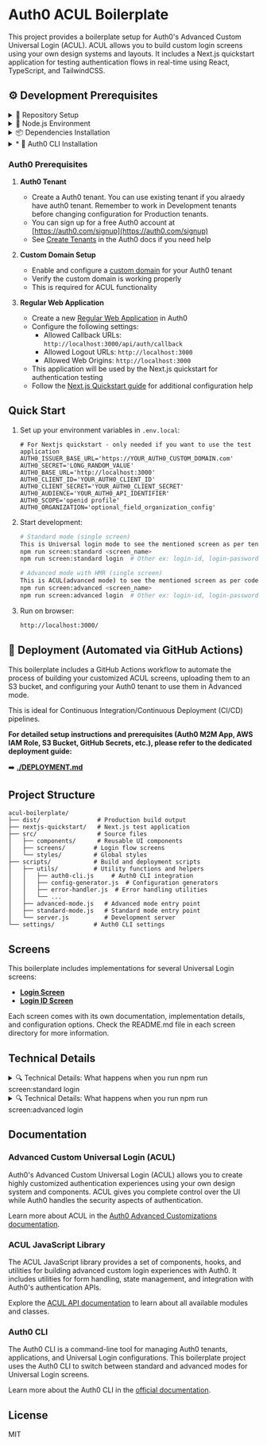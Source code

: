 # Auth0 ACUL Boilerplate

This project provides a boilerplate setup for Auth0's Advanced Custom Universal Login (ACUL). ACUL allows you to build custom login screens using your own design systems and layouts. It includes a Next.js quickstart application for testing authentication flows in real-time using React, TypeScript, and TailwindCSS.

## ⚙️ Development Prerequisites

<details>
<summary>📂 Repository Setup</summary>

- Clone the universal-login repository:
  ```bash
  git clone https://github.com/auth0/universal-login.git
  cd universal-login
  ```
</details>

<details>
<summary>🔧 Node.js Environment</summary>

- Node.js version 20 or above is required
- Check your current version: `node -v`
- We recommend using NVM (Node Version Manager) to manage Node.js versions:
  - Install NVM:
    - For macOS/Linux: `curl -o- https://raw.githubusercontent.com/nvm-sh/nvm/v0.39.7/install.sh | bash`
    - For Windows: Install [nvm-windows](https://github.com/coreybutler/nvm-windows)
  - Install and use Node.js v20:
    ```bash
    nvm install 20
    nvm use 20
    ```
</details>

<details>
<summary>📦 Dependencies Installation</summary>

- Install dependencies for both the main project and Next.js app:
  ```bash
  npm install
  cd nextjs-quickstart && npm install
  cd ..
  ```
</details>

<details>
<summary>* 🔨 Auth0 CLI Installation</summary>

- This project requires the Auth0 CLI to configure your tenant:
  - For macOS/Linux using Homebrew:
    ```bash
    brew tap auth0/auth0-cli && brew install auth0
    ```
  - For Windows using Scoop:
    ```bash
    scoop bucket add auth0 https://github.com/auth0/scoop-auth0-cli.git
    scoop install auth0
    ```
  - Or download from [Auth0 CLI GitHub repository](https://github.com/auth0/auth0-cli)
- Verify installation with:
  ```bash
  auth0 --version
  ```
- Log in to your Auth0 account:
  ```bash
  auth0 login
  ```
- **Important**: You must be logged in to the Auth0 CLI before running this project
</details>
</details>

### Auth0 Prerequisites

1. **Auth0 Tenant**
   - Create a Auth0 tenant. You can use existing tenant if you alraedy have auth0 tenant. Remember to work in Development tenants before changing configuration for Production tenants.
   - You can sign up for a free Auth0 account at [https://auth0.com/signup](https://auth0.com/signup)
   - See [Create Tenants](https://auth0.com/docs/get-started/auth0-overview/create-tenants) in the Auth0 docs if you need help

2. **Custom Domain Setup**
   - Enable and configure a [custom domain](https://auth0.com/docs/customize/custom-domains) for your Auth0 tenant
   - Verify the custom domain is working properly
   - This is required for ACUL functionality

3. **Regular Web Application**
   - Create a new [Regular Web Application](https://auth0.com/docs/get-started/auth0-overview/create-applications) in Auth0
   - Configure the following settings:
     - Allowed Callback URLs: `http://localhost:3000/api/auth/callback`
     - Allowed Logout URLs: `http://localhost:3000`
     - Allowed Web Origins: `http://localhost:3000`
   - This application will be used by the Next.js quickstart for authentication testing
   - Follow the [Next.js Quickstart guide](https://auth0.com/docs/quickstart/webapp/nextjs/01-login) for additional configuration help

## Quick Start

1. Set up your environment variables in `.env.local`:
   ```env
   # For Nextjs quickstart - only needed if you want to use the test application
   AUTH0_ISSUER_BASE_URL='https://YOUR_AUTH0_CUSTOM_DOMAIN.com'
   AUTH0_SECRET='LONG_RANDOM_VALUE'
   AUTH0_BASE_URL='http://localhost:3000'
   AUTH0_CLIENT_ID='YOUR_AUTH0_CLIENT_ID'
   AUTH0_CLIENT_SECRET='YOUR_AUTH0_CLIENT_SECRET'
   AUTH0_AUDIENCE='YOUR_AUTH0_API_IDENTIFIER'
   AUTH0_SCOPE='openid profile'
   AUTH0_ORGANIZATION='optional_field_organization_config'
   ```

2. Start development:
   ```bash
   # Standard mode (single screen) 
   This is Universal login mode to see the mentioned screen as per tenant settings.
   npm run screen:standard <screen_name>
   npm run screen:standard login  # Other ex: login-id, login-password

   # Advanced mode with HMR (single screen)
   This is ACUL(advanced mode) to see the mentioned screen as per code (under src/screens)
   npm run screen:advanced <screen_name>
   npm run screen:advanced login  # Other ex: login-id, login-password
   ```

3. Run on browser:
   ```bash
   http://localhost:3000/
   ```

## 🚀 Deployment (Automated via GitHub Actions)

This boilerplate includes a GitHub Actions workflow to automate the process of building your customized ACUL screens, uploading them to an S3 bucket, and configuring your Auth0 tenant to use them in Advanced mode.

This is ideal for Continuous Integration/Continuous Deployment (CI/CD) pipelines.

**For detailed setup instructions and prerequisites (Auth0 M2M App, AWS IAM Role, S3 Bucket, GitHub Secrets, etc.), please refer to the dedicated deployment guide:**

➡️ **[./DEPLOYMENT.md](./DEPLOYMENT.md)**

## Project Structure
```
acul-boilerplate/
├── dist/                # Production build output
├── nextjs-quickstart/   # Next.js test application
├── src/                 # Source files
│   ├── components/      # Reusable UI components
│   ├── screens/        # Login flow screens
│   └── styles/         # Global styles
├── scripts/            # Build and deployment scripts
│   ├── utils/          # Utility functions and helpers
│   │   ├── auth0-cli.js     # Auth0 CLI integration
│   │   ├── config-generator.js  # Configuration generators
│   │   ├── error-handler.js  # Error handling utilities
│   │   └── ... 
│   ├── advanced-mode.js   # Advanced mode entry point
│   ├── standard-mode.js   # Standard mode entry point
│   └── server.js          # Development server
└── settings/           # Auth0 CLI settings
```

## Screens

This boilerplate includes implementations for several Universal Login screens:

- **[Login Screen](src/screens/Login/README.md)**
- **[Login ID Screen](src/screens/login-id/README.md)**

Each screen comes with its own documentation, implementation details, and configuration options. Check the README.md file in each screen directory for more information.

## Technical Details

<details>
<summary>🔍 Technical Details: What happens when you run npm run screen:standard login</summary>

1. **Environment Check**
   - Validates all required environment variables
   - Checks for Auth0 CLI installation and login status

2. **Port Availability Check**
   - Checks if ports 3032 (ACUL server) and 3001 (Next.js API server) are available
   - Fails if any port is in use

3. **Screen Validation**
   - Checks if the specified screen exists in `src/screens` directory
   - Fails if screen directory is not found

4. **Tenant Selection**
   - Shows the current tenant with visual highlighting for clarity
   - Provides a simple yes/no option to switch tenants

5. **Auth0 CLI Configuration**
   - Uses Auth0 CLI to configure the screen in standard mode with explicit tenant:
   ```bash
   auth0 universal-login switch --tenant <tenant_name> --prompt <screen_name> --screen <screen_name> --rendering-mode standard
   ```

6. **Development Server**
   - Starts a local http server on port 3032 that serves assets
   - Serves the screen for testing on port 3000


</details>

<details>
<summary>🔍 Technical Details: What happens when you run npm run screen:advanced login</summary>

1. **Same Environment and Validation Checks**
   - Same as standard mode

2. **Build Process**
   - Runs a production build of your screen
   - Outputs to the `dist` directory

3. **Asset Discovery**
   - Finds all compiled assets for the login screen
   - Includes JavaScript bundles and CSS files

4. **Tenant Selection**
   - Shows the current tenant with visual highlighting for clarity
   - Provides a simple yes/no option to switch tenants

5. **Auth0 CLI Configuration**
   - Generates a configuration JSON file
   - Saves it to settings/<screen_name>_advanced.json
   - Uses Auth0 CLI to apply the configuration:
   ```bash
   auth0 ul customize --tenant <tenant_name> --rendering-mode advanced --prompt <screen_name> --screen <screen_name> --settings-file settings.json
   ```

6. **Hot Module Replacement (HMR)**
   - Starts a development server with HMR support
   - Any changes to source code automatically rebuild and update
   - No need to restart the server or refresh the browser
   
</details>

## Documentation

### Advanced Custom Universal Login (ACUL)

Auth0's Advanced Custom Universal Login (ACUL) allows you to create highly customized authentication experiences using your own design system and components. ACUL gives you complete control over the UI while Auth0 handles the security aspects of authentication.

Learn more about ACUL in the [Auth0 Advanced Customizations documentation](https://auth0.com/docs/customize/login-pages/advanced-customizations).

### ACUL JavaScript Library

The ACUL JavaScript library provides a set of components, hooks, and utilities for building advanced custom login experiences with Auth0. It includes utilities for form handling, state management, and integration with Auth0's authentication APIs.

Explore the [ACUL API documentation](https://auth0.github.io/universal-login/modules/Classes.html) to learn about all available modules and classes.

### Auth0 CLI

The Auth0 CLI is a command-line tool for managing Auth0 tenants, applications, and Universal Login configurations. This boilerplate project uses the Auth0 CLI to switch between standard and advanced modes for Universal Login screens.

Learn more about the Auth0 CLI in the [official documentation](https://auth0.github.io/auth0-cli/).

## License

MIT